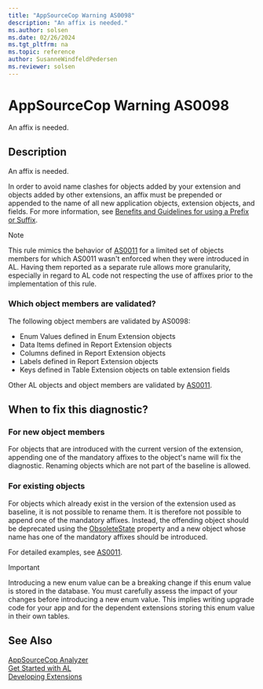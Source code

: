 ```yaml
---
title: "AppSourceCop Warning AS0098"
description: "An affix is needed."
ms.author: solsen
ms.date: 02/26/2024
ms.tgt_pltfrm: na
ms.topic: reference
author: SusanneWindfeldPedersen
ms.reviewer: solsen
---
```

[//]: # (START>DO_NOT_EDIT)
[//]: # (IMPORTANT:Do not edit any of the content between here and the END>DO_NOT_EDIT.)
[//]: # (Any modifications should be made in the .xml files in the ModernDev repo.)
# AppSourceCop Warning AS0098
An affix is needed.

## Description
An affix is needed.

[//]: # (IMPORTANT: END>DO_NOT_EDIT)

In order to avoid name clashes for objects added by your extension and objects added by other extensions, an affix must be prepended or appended to the name of all new application objects, extension objects, and fields. For more information, see [Benefits and Guidelines for using a Prefix or Suffix](../../compliance/apptest-prefix-suffix.md).

> [!NOTE]  
> This rule mimics the behavior of [AS0011](appsourcecop-as0011.md) for a limited set of objects members for which AS0011 wasn't enforced when they were introduced in AL. Having them reported as a separate rule allows more granularity, especially in regard to AL code not respecting the use of affixes prior to the implementation of this rule.

### Which object members are validated?

The following object members are validated by AS0098:

- Enum Values defined in Enum Extension objects
- Data Items defined in Report Extension objects
- Columns defined in Report Extension objects
- Labels defined in Report Extension objects
- Keys defined in Table Extension objects on table extension fields

Other AL objects and object members are validated by [AS0011](appsourcecop-as0011.md).

## When to fix this diagnostic?

### For new object members

For objects that are introduced with the current version of the extension, appending one of the mandatory affixes to the object's name will fix the diagnostic.
Renaming objects which are not part of the baseline is allowed.

### For existing objects

For objects which already exist in the version of the extension used as baseline, it is not possible to rename them. It is therefore not possible to append one of the mandatory affixes. Instead, the offending object should be deprecated using the [ObsoleteState](../properties/devenv-obsoletestate-property.md) property and a new object whose name has one of the mandatory affixes should be introduced.

For detailed examples, see [AS0011](appsourcecop-as0011.md).

> [!IMPORTANT]  
> Introducing a new enum value can be a breaking change if this enum value is stored in the database. You must carefully assess the impact of your changes before introducing a new enum value. This implies writing upgrade code for your app and for the dependent extensions storing this enum value in their own tables.

## See Also  
[AppSourceCop Analyzer](appsourcecop.md)  
[Get Started with AL](../devenv-get-started.md)  
[Developing Extensions](../devenv-dev-overview.md)  
